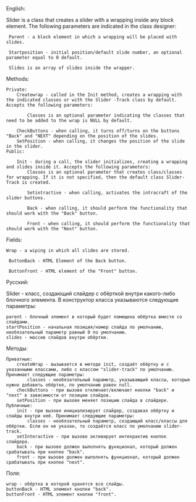 English:

Slider is a class that creates a slider with a wrapping inside any block element. The following parameters are indicated in the class designer:
 
     Parent - a block element in which a wrapping will be placed with slides.

     Startposition - initial position/default slide number, an optional parameter equal to 0 default.

     Slides is an array of slides inside the wrapper.

Methods:

    Private:
        Createwrap - called in the Init method, creates a wrapping with the indicated classes or with the Slider -Track class by default. Accepts the following parameters:
        
            Classes is an optional parameter indicating the classes that need to be added to the wrap is NULL by default.
    
        CheckButtons - when calling, it turns off/turns on the buttons "Back" and "NEXT" depending on the position of the slides. 
        SetPosition - when calling, it changes the position of the slide in the slider.
    Public:
 
        Init - during a call, the slider initializes, creating a wrapping and slides inside it. Accepts the following parameters: 
            Classes is an optional parameter that creates class/classes for wrapping. If it is not specified, then the default class Slider-Track is created.
            
            Setintractive - when calling, activates the intracraft of the slider buttons.
            
            Back - when calling, it should perform the functionality that should work with the "Back" button.
            
            Front - when calling, it should perform the functionality that should work with the "Next" button.

 Fields:

    Wrap - a wiping in which all slides are stored.

     ButtonBack - HTML Element of the Back button.

     Buttonfront - HTML element of the "Front" button.
Русский:

Slider - класс, создающий слайдер с обёрткой внутри какого-либо блочного элемента. В конструктор класса указываются следующие параметры:

    parent - блочный элемент в который будет помещена обёртка вместе со слайдами.
    startPosition - начальная позиция/номер слайда по умолчанию, необязательный параметр равный 0 по умолчанию.
    slides - массив слайдов внутри обёртки.
Методы:

    Приватные:
        createWrap - вызывается в методе init, создаёт обёртку и с указанными классами, либо с классом "slider-track" по умолчанию. Принимает следующие параметры:
            classes - необязательный параметр, указывающий классы, которые нужно добавить обёртке, по умолчанию равен null.
        checkButtons - при вызове отключает/включает кнопки "back" и "next" в зависимости от позиции слайдов.
        setPosition - при вызове меняет позицию слайда в слайдере.
    Публичные:
        init - при вызове инициализирует слайдер, создавая обёртку и слайды внутри неё. Принимает следующие параметры:
            classes - необязательный параметр, создающий класс/классы для обёртки. Если он не указан, то создаётся класс по умолчанию slider-track.
        setInteractive - при вызове активирует интекрактив кнопок слайдера.
        back - при вызове должен выполнять функционал, который должен срабатывать при кнопке "back".
        front - при вызове должен выполнять функционал, который должен срабатывать при кнопке "next".
Поля:

    wrap - обёртка в которой хранятся все слайды.
    buttonBack - HTML элемент кнопки "back".
    buttonFront - HTML элемент кнопки "front".
